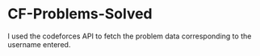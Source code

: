 # CF-Problems-Solved
I used the codeforces API to fetch the problem data corresponding to the username entered. 
